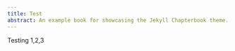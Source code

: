 ```yaml
---
title: Test
abstract: An example book for showcasing the Jekyll Chapterbook theme.
---
```


Testing 1,2,3